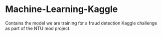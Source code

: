 # Machine-Learning-Kaggle
Contains the model we are training for a fraud detection Kaggle challenge as part of the NTU mod project.
